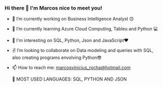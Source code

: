 ### Hi there 👋 I'm Marcos nice to meet you!


- 🔭 I’m currently working on Business Intelligence Analyst :blush:
- 🌱 I’m currently learning Azure Cloud Computing, Tableu and Python :computer:
- 👀 I'm interesting on SQL, Python, Json and JavaScript:heart:
- :v: I’m looking to collaborate on Data modeling and queries with SQL, also creating programs envolving Python😎
- 📫 How to reach me: marcosvinicius_rocha@hotmail.com


  🎯 MOST USED LANGUAGES: SQL, PYTHON AND JSON
